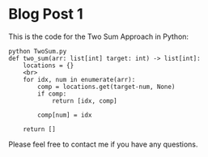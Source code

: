 # Blog Post 1
This is the code for the Two Sum Approach in Python:

```
python TwoSum.py
def two_sum(arr: list[int] target: int) -> list[int]:
    locations = {}
    <br>
    for idx, num in enumerate(arr):
        comp = locations.get(target-num, None)
        if comp:
            return [idx, comp]

        comp[num] = idx

    return []
```

Please feel free to contact me if you have any questions.
